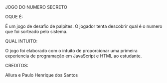 JOGO DO NUMERO SECRETO

OQUE É:

É um jogo de desafio de palpites. O jogador tenta descobrir qual é o numero que foi sorteado pelo sistema.

QUAL INTUITO:

O jogo foi elaborado com o intuito de proporcionar uma primeira experiencia de programação em JavaScript e HTML ao estudante.

CREDITOS:

Allura e Paulo Henrique dos Santos

